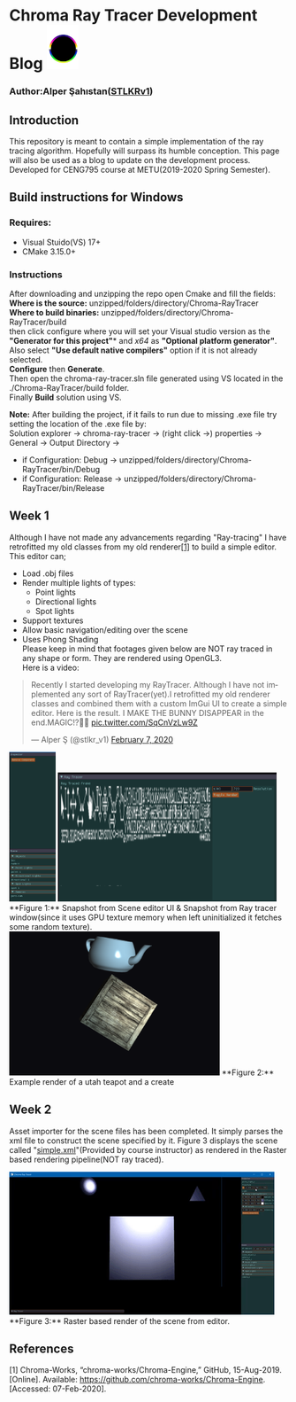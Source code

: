 # Chroma Ray Tracer Development Blog <img src= "resources/logo_solo.png" height="80">
### Author:Alper Şahıstan([STLKRv1](https://github.com/STLKRv1)) 

## Introduction  
This repository is meant to contain a simple implementation of the ray tracing algorithm. Hopefully will surpass its humble conception. This page will also be used as a blog to update on the development process. Developed for CENG795 course at METU(2019-2020 Spring Semester).

## Build instructions for Windows  
### Requires:
* Visual Stuido(VS) 17+
* CMake 3.15.0+
### Instructions
After downloading and unzipping the repo open Cmake and fill the fields:  
**Where is the source:** unzipped/folders/directory/Chroma-RayTracer  
**Where to build binaries:** unzipped/folders/directory/Chroma-RayTracer/build  
then click configure where you will set your Visual studio version as the **"Generator for this project"*** and *x64* as **"Optional platform generator"**. Also select **"Use default native compilers"** option if it is not already selected.  
**Configure** then **Generate**.  
Then open the chroma-ray-tracer.sln file generated using VS located in the ./Chroma-RayTracer/build folder.  
Finally **Build** solution using VS.  

**Note:** After building the project, if it fails to run due to missing .exe file try setting the location of the .exe file by:  
Solution explorer -> chroma-ray-tracer -> (right click ->) properties -> General -> Output Directory -> 
* if Configuration: Debug -> unzipped/folders/directory/Chroma-RayTracer/bin/Debug  
* if Configuration: Release -> unzipped/folders/directory/Chroma-RayTracer/bin/Release

## Week 1
Although I have not made any advancements regarding "Ray-tracing" I have retrofitted my old classes from my old renderer[[1]](#1) to build a simple editor. This editor can;
* Load .obj files
* Render multiple lights of types:
  * Point lights
  * Directional lights
  * Spot lights
* Support textures
* Allow basic navigation/editing over the scene
* Uses Phong Shading  
Please keep in mind that footages given below are NOT ray traced in any shape or form. They are rendered using OpenGL3.  
Here is a video:  
<blockquote class="twitter-tweet"><p lang="en" dir="ltr">Recently I started developing my RayTracer. Although I have not implemented any sort of RayTracer(yet).I retrofitted my old renderer classes and combined them with a custom ImGui UI to create a simple editor. Here is the result. I MAKE THE BUNNY DISAPPEAR in the end.MAGIC!?🎩🐇 <a href="https://t.co/SqCnVzLw9Z">pic.twitter.com/SqCnVzLw9Z</a></p>&mdash; Alper Ş (@stlkr_v1) <a href="https://twitter.com/stlkr_v1/status/1225586675490971648?ref_src=twsrc%5Etfw">February 7, 2020</a></blockquote>  
<img src= "resources/ui.PNG" height="270">    <img src= "resources/rf.PNG" width="396" >  
**Figure 1:** Snapshot from Scene editor UI  &  Snapshot from Ray tracer window(since it uses GPU texture memory when left uninitialized it fetches some random texture).  
  

 

<img src= "resources/editor.PNG" height="260">  
**Figure 2:** Example render of a utah teapot and a create


## Week 2
Asset importer for the scene files has been completed. It simply parses the xml file to construct the scene specified by it. Figure 3 displays the scene called "<a href="assets/scenes/simple.xml">simple.xml</a>"(Provided by course instructor) as rendered in the Raster based rendering pipeline(NOT ray traced).

<img src= "resources/scene_import.gif">  
**Figure 3:** Raster based render of the scene from editor.  
           
## References
<a id="1">[1]</a>
Chroma-Works, “chroma-works/Chroma-Engine,” GitHub, 15-Aug-2019. [Online]. Available: https://github.com/chroma-works/Chroma-Engine. [Accessed: 07-Feb-2020].
